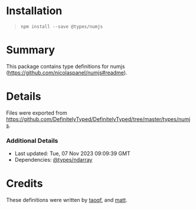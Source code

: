 # Installation
> `npm install --save @types/numjs`

# Summary
This package contains type definitions for numjs (https://github.com/nicolaspanel/numjs#readme).

# Details
Files were exported from https://github.com/DefinitelyTyped/DefinitelyTyped/tree/master/types/numjs.

### Additional Details
 * Last updated: Tue, 07 Nov 2023 09:09:39 GMT
 * Dependencies: [@types/ndarray](https://npmjs.com/package/@types/ndarray)

# Credits
These definitions were written by [taoqf](https://github.com/taoqf), and [matt](https://github.com/mattmm3d).

